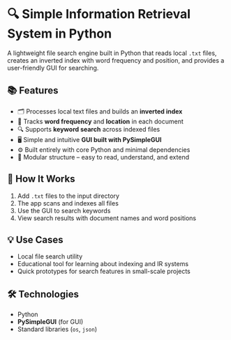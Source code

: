 # 🔍 Simple Information Retrieval System in Python

A lightweight file search engine built in Python that reads local `.txt` files, creates an inverted index with word frequency and position, and provides a user-friendly GUI for searching.

## 📚 Features

- 🗂 Processes local text files and builds an **inverted index**
- 🔢 Tracks **word frequency** and **location** in each document
- 🔍 Supports **keyword search** across indexed files
- 🖥️ Simple and intuitive **GUI built with PySimpleGUI**
- ⚙️ Built entirely with core Python and minimal dependencies
- 🧱 Modular structure – easy to read, understand, and extend

## 🚀 How It Works

1. Add `.txt` files to the input directory  
2. The app scans and indexes all files  
3. Use the GUI to search keywords  
4. View search results with document names and word positions

## 💡 Use Cases

- Local file search utility  
- Educational tool for learning about indexing and IR systems  
- Quick prototypes for search features in small-scale projects

## 🛠 Technologies

- Python  
- **PySimpleGUI** (for GUI)  
- Standard libraries (`os`, `json`)

